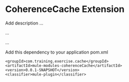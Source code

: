 # CoherenceCache Extension

Add description ...


...


...


Add this dependency to your application pom.xml

```
<groupId>com.training.exercise.cache</groupId>
<artifactId>mule-modules-coherenceCache</artifactId>
<version>0.0.1-SNAPSHOT</version>
<classifier>mule-plugin</classifier>
```
